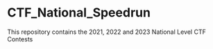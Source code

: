 # CTF_National_Speedrun

This repository contains the 2021, 2022 and 2023 National Level CTF Contests
